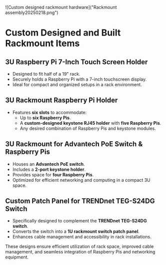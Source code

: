 ![Custom designed rackmount hardware]("Rackmount assembly20250218.png")

# Custom Designed and Built Rackmount Items

## 3U Raspberry Pi 7-Inch Touch Screen Holder
- Designed to fit half of a 19" rack.
- Securely holds a Raspberry Pi with a 7-inch touchscreen display.
- Ideal for compact and organized setups in a rack environment.

## 3U Rackmount Raspberry Pi Holder
- Features **six slots** to accommodate:
  - Up to **six Raspberry Pis**.
  - A **custom-designed keystone RJ45 holder** with **five Raspberry Pis**.
  - Any desired combination of Raspberry Pis and keystone modules.

## 3U Rackmount for Advantech PoE Switch & Raspberry Pis
- Houses an **Advantech PoE switch**.
- Includes a **2-port keystone holder**.
- Provides space for **four Raspberry Pis**.
- Optimized for efficient networking and computing in a compact 3U space.

## Custom Patch Panel for TRENDnet TEG-S24DG Switch
- Specifically designed to complement the **TRENDnet TEG-S24DG switch**.
- Converts the switch into a **1U rackmount switch patch panel**.
- Enhances cable management and accessibility in rack installations.

These designs ensure efficient utilization of rack space, improved cable management, and seamless integration of Raspberry Pis and networking equipment.

